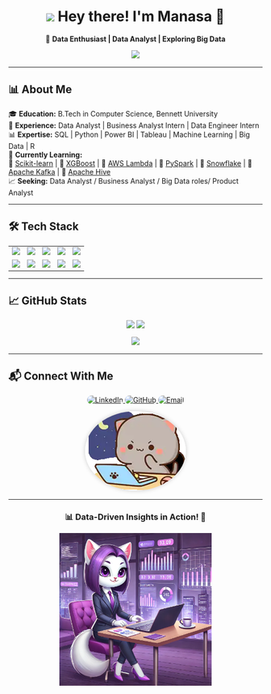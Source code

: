 <h1 align="center">
  <img src="https://media.giphy.com/media/v1.Y2lkPTc5MGI3NjExN2U2NDQxMzJhNzg0ZTljNzc4NTc1NTI3ZjQ5M2M2NWI5NTc1ZDE5NiZjdD1z/xT0xevpFeFd8cs5o7m/giphy.gif" width="100"/>
  Hey there! I'm Manasa 👋
</h1>

<p align="center">
  🚀 <strong>Data Enthusiast | Data Analyst | Exploring Big Data</strong>  
</p>

<p align="center">
  <img src="https://readme-typing-svg.demolab.com?font=Fira+Code&size=22&pause=1000&color=F76D57&width=600&lines=Turning+data+into+actionable+insights!;Exploring+Data+Analysis%2C+ML+%26+Big+Data!;SQL+%7C+Python+%7C+Power+BI+%7C+Tableau+%7C+Big+Data">
</p>

---

## 📊 About Me  

🎓 **Education:** B.Tech in Computer Science, Bennett University  
💼 **Experience:** Data Analyst | Business Analyst Intern | Data Engineer Intern  
📊 **Expertise:** SQL | Python | Power BI | Tableau | Machine Learning | Big Data | R  
📌 **Currently Learning:**  
🔹 [Scikit-learn](https://scikit-learn.org/) | 🔹 [XGBoost](https://xgboost.ai/) | 🔹 [AWS Lambda](https://aws.amazon.com/lambda/) | 🔹 [PySpark](https://spark.apache.org/docs/latest/api/python/) | 🔹 [Snowflake](https://www.snowflake.com/) | 🔹 [Apache Kafka](https://kafka.apache.org/) | 🔹 [Apache Hive](https://hive.apache.org/)  
📈 **Seeking:** Data Analyst / Business Analyst / Big Data roles/ Product Analyst  

---

## 🛠️ Tech Stack  

<p align="center">
  <table>
    <tr>
      <td align="center"><a href="https://www.python.org/"><img src="https://cdn.jsdelivr.net/gh/devicons/devicon/icons/python/python-original.svg" width="50"/></a></td>
      <td align="center"><a href="https://www.postgresql.org/"><img src="https://cdn.jsdelivr.net/gh/devicons/devicon/icons/postgresql/postgresql-original.svg" width="50"/></a></td>
      <td align="center"><a href="https://powerbi.microsoft.com/"><img src="https://upload.wikimedia.org/wikipedia/commons/c/cf/New_Power_BI_Logo.svg" width="50"/></a></td>
      <td align="center"><a href="https://www.tableau.com/"><img src="https://cdn.worldvectorlogo.com/logos/tableau-software.svg" width="50"/></a></td>
      <td align="center"><a href="https://scikit-learn.org/"><img src="https://upload.wikimedia.org/wikipedia/commons/0/05/Scikit_learn_logo_small.svg" width="50"/></a></td>
    </tr>
    <tr>
      <td align="center"><a href="https://xgboost.ai/"><img src="https://upload.wikimedia.org/wikipedia/commons/6/69/XGBoost_logo.png" width="50"/></a></td>
      <td align="center"><a href="https://spark.apache.org/docs/latest/api/python/"><img src="https://cdn.jsdelivr.net/gh/devicons/devicon/icons/apache/apache-original.svg" width="50"/></a></td>
      <td align="center"><a href="https://www.snowflake.com/"><img src="https://upload.wikimedia.org/wikipedia/en/thumb/1/1b/Snowflake_Inc.svg/1200px-Snowflake_Inc.svg.png" width="50"/></a></td>
      <td align="center"><a href="https://kafka.apache.org/"><img src="https://upload.wikimedia.org/wikipedia/commons/6/64/Apache_kafka.svg" width="50"/></a></td>
      <td align="center"><a href="https://www.mongodb.com/"><img src="https://cdn.jsdelivr.net/gh/devicons/devicon/icons/mongodb/mongodb-original.svg" width="50"/></a></td>
    </tr>
  </table>
</p>

---

## 📈 GitHub Stats  

<p align="center">
  <img src="https://github-readme-stats.vercel.app/api?username=manasaoruganti&theme=radical&show_icons=true&count_private=true" width="47%"/>
  <img src="https://github-readme-streak-stats.herokuapp.com/?user=manasaoruganti&theme=radical&hide_border=false" width="47%"/>
</p>

<p align="center">
  <img src="https://github-readme-stats.vercel.app/api/top-langs/?username=manasaoruganti&theme=radical&layout=compact" width="47%"/>
</p>

---

## 📬 Connect With Me  

<p align="center">
  <a href="https://www.linkedin.com/in/manasa-oruganti-37a311216/" target="_blank">
    <img src="https://img.shields.io/badge/LinkedIn-%230A66C2.svg?style=for-the-badge&logo=linkedin" 
    alt="LinkedIn" width="150" style="border-radius: 25px; transition: transform 0.3s ease-in-out;" 
    onmouseover="this.style.transform='scale(1.1)'" onmouseout="this.style.transform='scale(1)'"/>
  </a>
  <a href="https://github.com/Manasaoruganti" target="_blank">
    <img src="https://img.shields.io/badge/GitHub-%23121011.svg?style=for-the-badge&logo=github" 
    alt="GitHub" width="150" style="border-radius: 25px; transition: transform 0.3s ease-in-out;" 
    onmouseover="this.style.transform='scale(1.1)'" onmouseout="this.style.transform='scale(1)'"/>
  </a>
  <a href="mailto:srimanasa1707@gmail.com">
    <img src="https://img.shields.io/badge/Email-%23D14836.svg?style=for-the-badge&logo=gmail&logoColor=white" 
    alt="Email" width="150" style="border-radius: 25px; transition: transform 0.3s ease-in-out;" 
    onmouseover="this.style.transform='scale(1.1)'" onmouseout="this.style.transform='scale(1)'"/>
  </a>
</p>

<p align="center">
  <img src="https://github.com/Manasaoruganti/Manasaoruganti/blob/main/png.jpg" width="200" 
  alt="Profile Image" style="border-radius: 50%; box-shadow: 0px 0px 10px rgba(0, 0, 0, 0.2);"/>
</p>

---

<h3 align="center">📊 Data-Driven Insights in Action! 🚀</h3>

<p align="center">
  <img src="https://raw.githubusercontent.com/Manasaoruganti/Manasaoruganti/main/github%20image.webp" width="60%"/>
</p>
